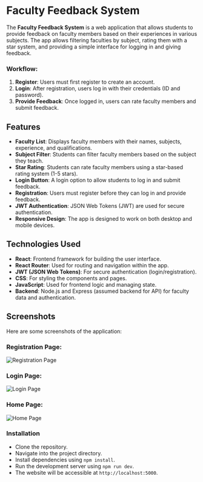 # Faculty Feedback System

The **Faculty Feedback System** is a web application that allows students to provide feedback on faculty members based on their experiences in various subjects. The app allows filtering faculties by subject, rating them with a star system, and providing a simple interface for logging in and giving feedback.

### **Workflow:**
1. **Register**: Users must first register to create an account.
2. **Login**: After registration, users log in with their credentials (ID and password).
3. **Provide Feedback**: Once logged in, users can rate faculty members and submit feedback.

## Features

- **Faculty List**: Displays faculty members with their names, subjects, experience, and qualifications.
- **Subject Filter**: Students can filter faculty members based on the subject they teach.
- **Star Rating**: Students can rate faculty members using a star-based rating system (1-5 stars).
- **Login Button**: A login option to allow students to log in and submit feedback.
- **Registration**: Users must register before they can log in and provide feedback.
- **JWT Authentication**: JSON Web Tokens (JWT) are used for secure authentication.
- **Responsive Design**: The app is designed to work on both desktop and mobile devices.

## Technologies Used

- **React**: Frontend framework for building the user interface.
- **React Router**: Used for routing and navigation within the app.
- **JWT (JSON Web Tokens)**: For secure authentication (login/registration).
- **CSS**: For styling the components and pages.
- **JavaScript**: Used for frontend logic and managing state.
- **Backend**: Node.js and Express (assumed backend for API) for faculty data and authentication.

## Screenshots

Here are some screenshots of the application:

### Registration Page:
![Registration Page](frontend/src/images/assets/images/registration-page.png)

### Login Page:
![Login Page](frontend/src/images/assets/images/login-page.png)

### Home Page:
![Home Page](frontend/src/images/assets/images/home-page.png)

### Installation

  - Clone the repository.
  - Navigate into the project directory.
  - Install dependencies using `npm install`.
  - Run the development server using `npm run dev`.
  - The website will be accessible at `http://localhost:5000`.
